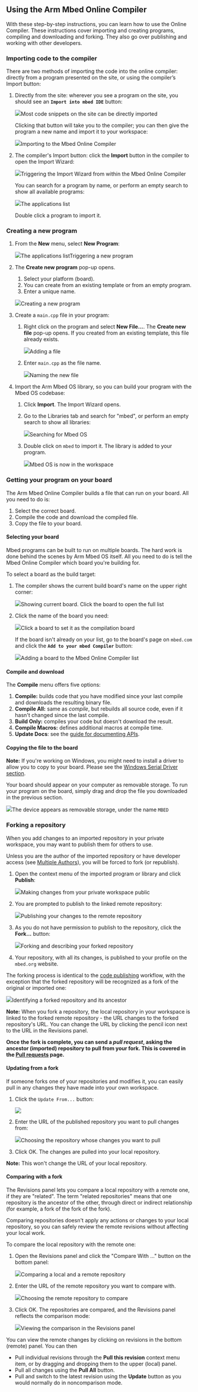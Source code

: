## Using the Arm Mbed Online Compiler

With these step-by-step instructions, you can learn how to use the Online Compiler. These instructions cover importing and creating programs, compiling and downloading and forking. They also go over publishing and working with other developers.

### Importing code to the compiler

There are two methods of importing the code into the online compiler: directly from a program presented on the site, or using the compiler’s Import button:

1. Directly from the site: wherever you see a program on the site, you should see an **`Import into mbed IDE`** button:

	<span class="images">![](https://s3-us-west-2.amazonaws.com/mbed-os-docs-images/import_button_site.png)<span>Most code snippets on the site can be directly imported</span></span>

	Clicking that button will take you to the compiler; you can then give the program a new name and import it to your workspace:

	<span class="images">![](https://s3-us-west-2.amazonaws.com/mbed-os-docs-images/import_popup.png)<span>Importing to the Mbed Online Compiler</span></span>


1. The compiler's Import button: click the **Import** button in the compiler to open the Import Wizard:

	<span class="images">![](https://s3-us-west-2.amazonaws.com/mbed-os-docs-images/import_button_comp.png)<span>Triggering the Import Wizard from within the Mbed Online Compiler</span></span>

	You can search for a program by name, or perform an empty search to show all available programs:

	<span class="images">![](https://s3-us-west-2.amazonaws.com/mbed-os-docs-images/all_programs.png)<span>The applications list</span></span>

	Double click a program to import it.

### Creating a new program

1. From the **New** menu, select **New Program**:

	<span class="images">![](https://s3-us-west-2.amazonaws.com/mbed-os-docs-images/new.png)<span>The applications list</span>Triggering a new program</span>

1. The **Create new program** pop-up opens.
	1. Select your platform (board).
	1. You can create from an existing template or from an empty program.
	1. Enter a unique name.

	<span class="images">![](https://s3-us-west-2.amazonaws.com/mbed-os-docs-images/new_program.png)<span>Creating a new program</span></span>

1. Create a `main.cpp` file in your program:
	1. Right click on the program and select **New File...**. The **Create new file** pop-up opens. If you created from an existing template, this file already exists.

		<span class="images">![](https://s3-us-west-2.amazonaws.com/mbed-os-docs-images/new_file.png)<span>Adding a file</span></span>

	1. Enter `main.cpp` as the file name.

		<span class="images">![](https://s3-us-west-2.amazonaws.com/mbed-os-docs-images/main_cpp.png)<span>Naming the new file</span></span>

1. Import the Arm Mbed OS library, so you can build your program with the Mbed OS codebase:
	1. Click **Import**. The Import Wizard opens.
	1. Go to the Libraries tab and search for "mbed", or perform an empty search to show all libraries:

		<span class="images">![](https://s3-us-west-2.amazonaws.com/mbed-os-docs-images/import_mbed.png)<span>Searching for Mbed OS</span></span>

	1. Double click on `mbed` to import it. The library is added to your program.

		<span class="images">![](https://s3-us-west-2.amazonaws.com/mbed-os-docs-images/with_mbed.png)<span>Mbed OS is now in the workspace</span></span>

### Getting your program on your board

The Arm Mbed Online Compiler builds a file that can run on your board. All you need to do is:

1. Select the correct board.
1. Compile the code and download the compiled file.
1. Copy the file to your board.

#### Selecting your board

Mbed programs can be built to run on multiple boards. The hard work is done behind the scenes by Arm Mbed OS itself. All you need to do is tell the Mbed Online Compiler which board you're building for.

To select a board as the build target:

1. The compiler shows the current build board's name on the upper right corner:

	<span class="images">![](https://s3-us-west-2.amazonaws.com/mbed-os-docs-images/show_board.png)<span>Showing current board. Click the board to open the full list</span></span>

1. Click the name of the board you need:

	<span class="images">![](https://s3-us-west-2.amazonaws.com/mbed-os-docs-images/select_board.png)<span>Click a board to set it as the compilation board</span></span>

	If the board isn't already on your list, go to the board's page on `mbed.com` and click the **`Add to your mbed Compiler`** button:

	<span class="images">![](https://s3-us-west-2.amazonaws.com/mbed-os-docs-images/add_board.png)<span>Adding a board to the Mbed Online Compiler list</span></span>

#### Compile and download

The **Compile** menu offers five options:

1. **Compile:** builds code that you have modified since your last compile and downloads the resulting binary file.
1. **Compile All:** same as *compile*, but rebuilds all source code, even if it hasn't changed since the last compile.
1. **Build Only:** compiles your code but doesn't download the result.
1. **Compile Macros:** defines additional macros at compile time.
1. **Update Docs**: see the [guide for documenting APIs](https://docs.mbed.com/docs/mbed-os-api-reference/en/5.5/APIs/API_Documentation/).

#### Copying the file to the board

<span class="notes">**Note:** If you're working on Windows, you might need to install a driver to allow you to copy to your board. Please see the [Windows Serial Driver section](../getting_started/what_need.md#windows-serial-driver).</span>

Your board should appear on your computer as removable storage. To run your program on the board, simply drag and drop the file you downloaded in the previous section.

<span class="images">![](https://s3-us-west-2.amazonaws.com/mbed-os-docs-images/device_on_mac.png)<span>The device appears as removable storage, under the name `MBED`</span></span>

### Forking a repository

When you add changes to an imported repository in your private workspace, you may want to publish them for others to use.

Unless you are the author of the imported repository or have developer access (see [Multiple Authors](mult_auth.md)), you will be forced to fork (or republish).

1. Open the context menu of the imported program or library and click **Publish**:

	<span class="images">![](https://s3-us-west-2.amazonaws.com/mbed-os-docs-images/publish.png)<span>Making changes from your private workspace public</span></span>

1. You are prompted to publish to the linked remote repository:

	<span class="images">![](https://s3-us-west-2.amazonaws.com/mbed-os-docs-images/publish_prompt.png)<span>Publishing your changes to the remote repository</span></span>

1. As you do not have permission to publish to the repository, click the **Fork...** button:

	<span class="images">![](https://s3-us-west-2.amazonaws.com/mbed-os-docs-images/fork.png)<span>Forking and describing your forked repository</span></span>

1. Your repository, with all its changes, is published to your profile on the `mbed.org` website.

The forking process is identical to the [code publishing](publishing_code.md) workflow, with the exception that the forked repository will be recognized as a fork of the original or imported one:

<span class="images">![](https://s3-us-west-2.amazonaws.com/mbed-os-docs-images/fork_indication.png)<span>Identifying a forked repository and its ancestor</span></span>

<span class="notes">**Note:** When you fork a repository, the local repository in your workspace is linked to the forked remote repository - the URL changes to the forked repository's URL. You can change the URL by clicking the pencil icon next to the URL in the Revisions panel.</span>

**Once the fork is complete, you can send a *pull request*, asking the ancestor (imported) repository to pull from your fork. This is covered in the [Pull requests](pull_requests.md) page.**

#### Updating from a fork

If someone forks one of your repositories and modifies it, you can easily pull in any changes they have made into your own workspace.

1. Click the `Update From...` button:

	<span class="images">![](https://s3-us-west-2.amazonaws.com/mbed-os-docs-images/update_from.png)</span>

1. Enter the URL of the published repository you want to pull changes from:

	<span class="images">![](https://s3-us-west-2.amazonaws.com/mbed-os-docs-images/repo_url.png)<span>Choosing the repository whose changes you want to pull</span></span>

1. Click OK. The changes are pulled into your local repository.

<span class="notes">**Note:** This won't change the URL of your local repository.</span>

#### Comparing with a fork

The Revisions panel lets you compare a local repository with a remote one, if they are "related". The term "related repositories" means that one repository is the ancestor of the other, through direct or indirect relationship (for example, a fork of the fork of the fork).

Comparing repositories doesn't apply any actions or changes to your local repository, so you can safely review the remote revisions without affecting your local work.

To compare the local repository with the remote one:

1. Open the Revisions panel and click the "Compare With ..." button on the bottom panel:

	<span class="images">![](https://s3-us-west-2.amazonaws.com/mbed-os-docs-images/compare_repo.png)<span>Comparing a local and a remote repository</span></span>

1. Enter the URL of the remote repository you want to compare with.

	<span class="images">![](https://s3-us-west-2.amazonaws.com/mbed-os-docs-images/repo_url_compare.png)<span>Choosing the remote repository to compare</span></span>

1. Click OK. The repositories are compared, and the Revisions panel reflects the comparison mode:

	<span class="images">![](https://s3-us-west-2.amazonaws.com/mbed-os-docs-images/comparing_repos.png)<span>Viewing the comparison in the Revisions panel</span></span>

You can view the remote changes by clicking on revisions in the bottom (remote) panel. You can then

* Pull individual revisions through the **Pull this revision** context menu item, or by dragging and dropping them to the upper (local) panel.
* Pull all changes using the **Pull All** button.
* Pull and switch to the latest revision using the **Update** button as you would normally do in noncomparison mode.
